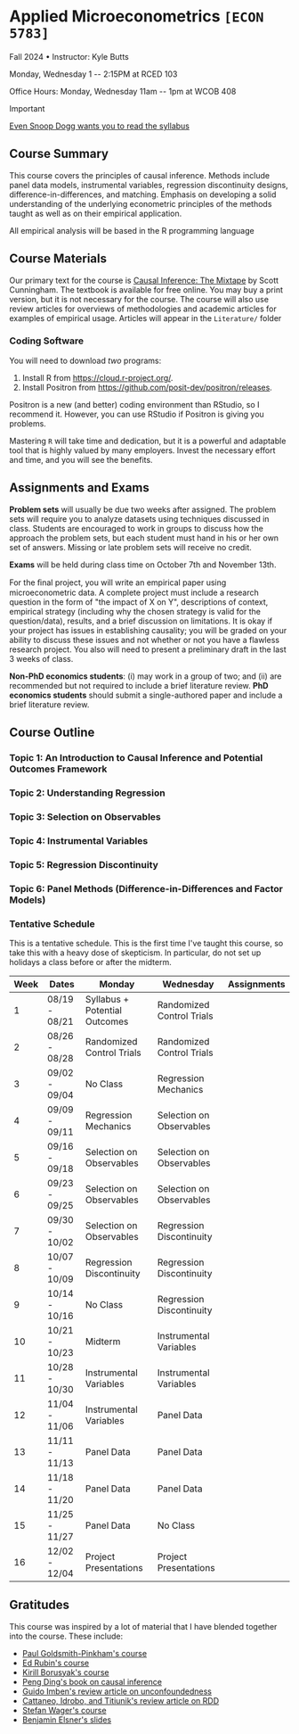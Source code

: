 # Applied Microeconometrics `[ECON 5783]`

Fall 2024 • Instructor: Kyle Butts

Monday, Wednesday 1 -- 2:15PM at RCED 103

Office Hours: Monday, Wednesday 11am -- 1pm at WCOB 408

> [!IMPORTANT]
> 
> [Even Snoop Dogg wants you to read the syllabus](https://www.cameo.com/recipient/5f2b392a0299b100202e624a)



## Course Summary

This course covers the principles of causal inference. Methods include panel data models, instrumental variables, regression discontinuity designs, difference-in-differences, and matching. Emphasis on developing a solid understanding of the underlying econometric principles of the methods taught as well as on their empirical application.

All empirical analysis will be based in the R programming language


## Course Materials

Our primary text for the course is [Causal Inference: The Mixtape](https://mixtape.scunning.com/) by Scott Cunningham. The textbook is available for free online. You may buy a print version, but it is not necessary for the course. The course will also use review articles for overviews of methodologies and academic articles for examples of empirical usage. Articles will appear in the `Literature/` folder


### Coding Software

You will need to download *two* programs:
1. Install R from <https://cloud.r-project.org/>.
2. Install Positron from <https://github.com/posit-dev/positron/releases>. 

Positron is a new (and better) coding environment than RStudio, so I recommend it. However, you can use RStudio if Positron is giving you problems.

Mastering `R` will take time and dedication, but it is a powerful and adaptable tool that is highly valued by many employers. Invest the necessary effort and time, and you will see the benefits.


## Assignments and Exams

**Problem sets** will usually be due two weeks after assigned. 
The problem sets will require you to analyze datasets using techniques discussed in class. 
Students are encouraged to work in groups to discuss how the approach the problem sets, but each student must hand in his or her own set of answers. 
Missing or late problem sets will receive no credit.

**Exams** will be held during class time on October 7th and November 13th.

For the ﬁnal project, you will write an empirical paper using microeconometric data. 
A complete project must include a research question in the form of "the impact of X on Y", descriptions of context, empirical strategy (including why the chosen strategy is valid for the question/data), results, and a brief discussion on limitations. 
It is okay if your project has issues in establishing causality; you will be graded on your ability to discuss these issues and not whether or not you have a flawless research project.
You also will need to present a preliminary draft in the last 3 weeks of class.

**Non-PhD economics students**: (i) may work in a group of two; and (ii) are recommended but not required to include a brief literature review.
**PhD economics students** should submit a single-authored paper and include a brief literature review.




## Course Outline

### Topic 1: An Introduction to Causal Inference and Potential Outcomes Framework


### Topic 2: Understanding Regression


### Topic 3: Selection on Observables


### Topic 4: Instrumental Variables


### Topic 5: Regression Discontinuity


### Topic 6: Panel Methods (Difference-in-Differences and Factor Models)






### Tentative Schedule

This is a tentative schedule. This is the first time I've taught this course, so take this with a heavy dose of skepticism. In particular, do not set up holidays a class before or after the midterm. 

<!-- Schedule -->
| Week | Dates | Monday | Wednesday | Assignments |
|----|----|----|----|----|
| 1 | 08/19 - 08/21 | Syllabus + Potential Outcomes | Randomized Control Trials |  |
| 2 | 08/26 - 08/28 | Randomized Control Trials | Randomized Control Trials |  |
| 3 | 09/02 - 09/04 | No Class | Regression Mechanics |  |
| 4 | 09/09 - 09/11 | Regression Mechanics | Selection on Observables |  |
| 5 | 09/16 - 09/18 | Selection on Observables | Selection on Observables |  |
| 6 | 09/23 - 09/25 | Selection on Observables | Selection on Observables |  |
| 7 | 09/30 - 10/02 | Selection on Observables | Regression Discontinuity |  |
| 8 | 10/07 - 10/09 | Regression Discontinuity | Regression Discontinuity |  |
| 9 | 10/14 - 10/16 | No Class | Regression Discontinuity |  |
| 10 | 10/21 - 10/23 | Midterm | Instrumental Variables |  |
| 11 | 10/28 - 10/30 | Instrumental Variables | Instrumental Variables |  |
| 12 | 11/04 - 11/06 | Instrumental Variables | Panel Data |  |
| 13 | 11/11 - 11/13 | Panel Data | Panel Data |  |
| 14 | 11/18 - 11/20 | Panel Data | Panel Data |  |
| 15 | 11/25 - 11/27 | Panel Data | No Class |  |
| 16 | 12/02 - 12/04 | Project Presentations | Project Presentations |  |
<!-- Schedule -->





## Gratitudes

This course was inspired by a lot of material that I have blended together into the course. These include:
- [Paul Goldsmith-Pinkham's course](https://github.com/paulgp/applied-methods-phd)
- [Ed Rubin's course](https://github.com/edrubin/EC607S24)
- [Kirill Borusyak's course](https://github.com/borusyak/are213)
- [Peng Ding's book on causal inference](https://arxiv.org/abs/2305.18793)
- [Guido Imben's review article on unconfoundedness](https://direct.mit.edu/rest/article-abstract/86/1/4/57476/Nonparametric-Estimation-of-Average-Treatment?redirectedFrom=fulltext)
- [Cattaneo, Idrobo, and Titiunik's review article on RDD](https://rdpackages.github.io/references/Cattaneo-Idrobo-Titiunik_2024_CUP.pdf)
- [Stefan Wager's course](https://web.stanford.edu/~swager/stats361.pdf)
- [Benjamin Elsner's slides](https://benjaminelsner.com)





